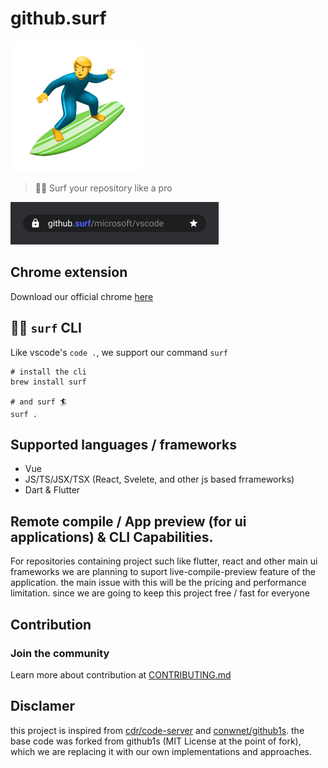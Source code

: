 # github.surf



![](./branding/logo.png)

> 🏄‍♂️ Surf your repository like a pro

![github.surf url example](branding/url-example.png)



## Chrome extension

Download our official chrome [here]()



## 🏄‍♂️ `surf` CLI

Like vscode's `code .`, we support our command `surf`

```shell
# install the cli
brew install surf

# and surf 🏄
surf .
```





## Supported languages / frameworks

- Vue
- JS/TS/JSX/TSX (React, Svelete, and other js based frrameworks)
- Dart & Flutter



## Remote compile / App preview (for ui applications) & CLI Capabilities.

For repositories containing project such like flutter, react and other main ui frameworks we are planning to suport live-compile-preview feature of the application. the main issue with this will be the pricing and performance limitation. since we are going to keep this project free / fast for everyone








## Contribution

### Join the community

Learn more about contribution at [CONTRIBUTING.md](./CONTRIBUTING.md)



## Disclamer

this project is inspired from [cdr/code-server](https://github.com/cdr/code-server) and [conwnet/github1s](https://github.com/conwnet/github1s). the base code was forked from github1s (MIT License at the point of fork), which we are replacing it with our own implementations and approaches.